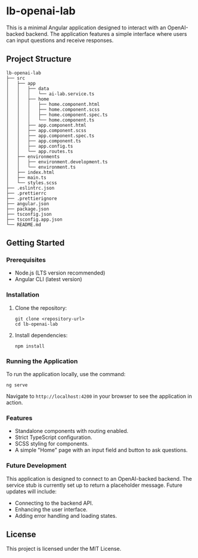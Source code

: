 # lb-openai-lab

This is a minimal Angular application designed to interact with an OpenAI-backed backend. The application features a simple interface where users can input questions and receive responses.

## Project Structure

```
lb-openai-lab
├── src
│   ├── app
│   │   ├── data
│   │   │   └── ai-lab.service.ts
│   │   ├── home
│   │   │   ├── home.component.html
│   │   │   ├── home.component.scss
│   │   │   ├── home.component.spec.ts
│   │   │   └── home.component.ts
│   │   ├── app.component.html
│   │   ├── app.component.scss
│   │   ├── app.component.spec.ts
│   │   ├── app.component.ts
│   │   ├── app.config.ts
│   │   └── app.routes.ts
│   ├── environments
│   │   ├── environment.development.ts
│   │   └── environment.ts
│   ├── index.html
│   ├── main.ts
│   └── styles.scss
├── .eslintrc.json
├── .prettierrc
├── .prettierignore
├── angular.json
├── package.json
├── tsconfig.json
├── tsconfig.app.json
└── README.md
```

## Getting Started

### Prerequisites

- Node.js (LTS version recommended)
- Angular CLI (latest version)

### Installation

1. Clone the repository:
   ```
   git clone <repository-url>
   cd lb-openai-lab
   ```

2. Install dependencies:
   ```
   npm install
   ```

### Running the Application

To run the application locally, use the command:
```
ng serve
```

Navigate to `http://localhost:4200` in your browser to see the application in action.

### Features

- Standalone components with routing enabled.
- Strict TypeScript configuration.
- SCSS styling for components.
- A simple "Home" page with an input field and button to ask questions.

### Future Development

This application is designed to connect to an OpenAI-backed backend. The service stub is currently set up to return a placeholder message. Future updates will include:

- Connecting to the backend API.
- Enhancing the user interface.
- Adding error handling and loading states.

## License

This project is licensed under the MIT License.